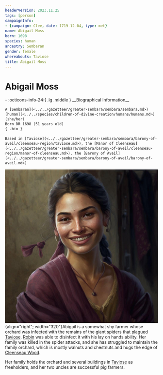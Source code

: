 ```yaml
---
headerVersion: 2023.11.25
tags: [person]
campaignInfo:
- {campaign: Clee, date: 1719-12-04, type: met}
name: Abigail Moss
born: 1698
species: human
ancestry: Sembaran
gender: female
whereabouts: Taviose
title: Abigail Moss
---
```

# Abigail Moss
<div class="grid cards ext-narrow-margin ext-one-column" markdown>
- :octicons-info-24:{ .lg .middle } __Biographical Information__

    A [Sembaran](<../../gazetteer/greater-sembara/sembara/sembara.md>) [human](<../../species/children-of-divine-creation/humans/humans.md>) (she/her)  
    Born DR 1698 (51 years old)  
    { .bio }

    Based in [Taviose](<../../gazetteer/greater-sembara/sembara/barony-of-aveil/cleenseau-region/taviose.md>), the [Manor of Cleenseau](<../../gazetteer/greater-sembara/sembara/barony-of-aveil/cleenseau-region/manor-of-cleenseau.md>), the [Barony of Aveil](<../../gazetteer/greater-sembara/sembara/barony-of-aveil/barony-of-aveil.md>)
</div>



![Abilgail Moss](../../assets/abilgail-moss.jpg){align="right"; width="320"}Abigail is a somewhat shy farmer whose orchard was infected with the remains of the giant spiders that plagued [Taviose](<../../gazetteer/greater-sembara/sembara/barony-of-aveil/cleenseau-region/taviose.md>). [Robin](<../pcs/cleenseau/robin-of-abenfyrd.md>) was able to disinfect it with his lay on hands ability. Her family was killed in the spider attacks, and she has struggled to maintain the family orchard, which is mostly walnuts and chestnuts and hugs the edge of [Cleenseau Wood](<../../gazetteer/greater-sembara/sembara/barony-of-aveil/cleenseau-region/cleenseau-wood.md>).

Her family holds the orchard and several buildings in [Taviose](<../../gazetteer/greater-sembara/sembara/barony-of-aveil/cleenseau-region/taviose.md>) as freeholders, and her two uncles are successful pig farmers.



